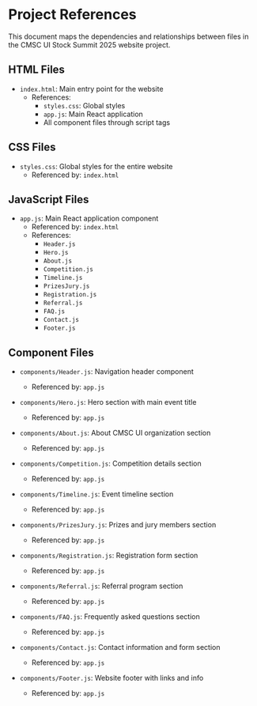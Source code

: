 # Project References

This document maps the dependencies and relationships between files in the CMSC UI Stock Summit 2025 website project.

## HTML Files

- `index.html`: Main entry point for the website
  - References: 
    - `styles.css`: Global styles
    - `app.js`: Main React application
    - All component files through script tags

## CSS Files

- `styles.css`: Global styles for the entire website
  - Referenced by: `index.html`

## JavaScript Files

- `app.js`: Main React application component
  - Referenced by: `index.html`
  - References:
    - `Header.js`
    - `Hero.js`
    - `About.js`
    - `Competition.js`
    - `Timeline.js`
    - `PrizesJury.js`
    - `Registration.js`
    - `Referral.js`
    - `FAQ.js`
    - `Contact.js`
    - `Footer.js`

## Component Files

- `components/Header.js`: Navigation header component
  - Referenced by: `app.js`

- `components/Hero.js`: Hero section with main event title
  - Referenced by: `app.js`

- `components/About.js`: About CMSC UI organization section
  - Referenced by: `app.js`

- `components/Competition.js`: Competition details section
  - Referenced by: `app.js`

- `components/Timeline.js`: Event timeline section
  - Referenced by: `app.js`

- `components/PrizesJury.js`: Prizes and jury members section
  - Referenced by: `app.js`

- `components/Registration.js`: Registration form section
  - Referenced by: `app.js`

- `components/Referral.js`: Referral program section
  - Referenced by: `app.js`

- `components/FAQ.js`: Frequently asked questions section
  - Referenced by: `app.js`

- `components/Contact.js`: Contact information and form section
  - Referenced by: `app.js`

- `components/Footer.js`: Website footer with links and info
  - Referenced by: `app.js`